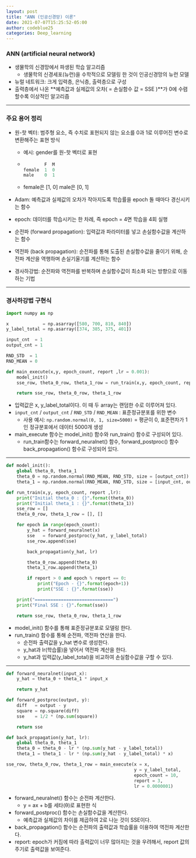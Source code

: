 ```yaml
---
layout: post
title: "ANN (인공신경망) 이론"
date: 2021-07-07T15:25:52-05:00
author: codeblue25
categories: Deep_learning
---
```


<h3>ANN (artificial neural network)</h3>

- 생물학의 신경망에서 파생된 학습 알고리즘
  - 생물학의 신경세포(뉴런)을 수학적으로 모델링 한 것이 인공신경망의 뉴런 모델
- 뉴럴 네트워크: 크게 입력층, 은닉층, 출력층으로 구성
- 출력층에서 나온 **예측값과 실제값의 오차( = 손실함수 값 = SSE )**가 0에 수렴할수록 이상적인 알고리즘

---

<h3>주요 용어 정리</h3>

- 원-핫 벡터: 범주형 요소, 즉 수치로 표현되지 않는 요소를 0과 1로 이루어진 변수로 변환해주는 표현 방식

  - 예시: gender를 원-핫 벡터로 표현

  - ```python
            F  M
    female  1  0
    male    0  1
    ```

  - female은 [1, 0] male은 [0, 1]

- Adam: 예측값과 실제값의 오차가 작아지도록 학습률을 epoch 돌 때마다 경신시키는 함수
- epoch: 데이터를 학습시키는 한 차례, 즉 epoch = 4면 학습을 4회 실행
- 순전파 (forward propagation): 입력값과 파라미터를 넣고 손실함수값을 계산하는 함수
- 역전파 (back propagation): 순전파를 통해 도출된 손실함수값을 줄이기 위해, 순전파 계산을 역행하며 손실기울기를 계산하는 함수
- 경사하강법: 순전파와 역전파를 반복하며 손실함수값이 최소화 되는 방향으로 이동하는 기법

---

<h3>경사하강법 구현식</h3>

```python
import numpy as np

x             = np.asarray([580, 700, 810, 840])
y_label_total = np.asarray([374, 385, 375, 401])

input_cnt  = 1
output_cnt = 1

RND_STD  = 1
RND_MEAN = 0

def main_execute(x,y, epoch_count, report ,lr = 0.001):
    model_init()
    sse_row, theta_0_row, theta_1_row = run_train(x,y, epoch_count, report ,lr)

    return sse_row, theta_0_row, theta_1_row
```

- 입력값은 x, y_label_total이다. 이 때 두 array는 랜덤한 수로 이루어져 있다.
- `input_cnt` / `output_cnt` / `RND_STD` / `RND_MEAN` : 표준정규분포를 위한 변수
  - 사용 예시: `np.random.normal(0, 1, size=5000)` = 평균이 0, 표준편차가 1인 정규분포에서 데이터 5000개 생성
- main_execute 함수는 model_init() 함수와 run_train() 함수로 구성되어 있다.
  - run_train함수는 forward_neuralnet() 함수, forward_postproc() 함수 back_propagation() 함수로 구성되어 있다.

---

```python
def model_init():
    global theta_0, theta_1
    theta_0 = np.random.normal(RND_MEAN, RND_STD, size = [output_cnt])  # 표준정규분포함수를 만들겠다는 뜻
    theta_1 = np.random.normal(RND_MEAN, RND_STD, size = [input_cnt, output_cnt])

def run_train(x,y, epoch_count, report ,lr):
    print("Initial theta_0 : {}".format(theta_0))
    print("Initial theta_1 : {}".format(theta_1))
    sse_row = []
    theta_0_row, theta_1_row = [], []

    for epoch in range(epoch_count):
        y_hat = forward_neuralnet(x)
        sse   = forward_postproc(y_hat, y_label_total)
        sse_row.append(sse)

        back_propagation(y_hat, lr)

        theta_0_row.append(theta_0)
        theta_1_row.append(theta_1)

        if report > 0 and epoch % report == 0:
            print("Epoch - {}".format(epoch+1))
            print("SSE : {}".format(sse))

    print("==============================")
    print("Final SSE : {}".format(sse))

    return sse_row, theta_0_row, theta_1_row
```

- model_init() 함수를 통해 표준정규분포로 모델링 한다.
- run_train() 함수를 통해 순전파, 역전파 연산을 한다.
  - 순전파 출력값을 y_hat 변수로 생성한다.
  - y_hat과 lr(학습률)을 넣어서 역전파 계산을 한다.
  - y_hat과 입력값(y_label_total)을 비교하여 손실함수값을 구할 수 있다.

---

```python
def forward_neuralnet(input_x):
    y_hat = theta_0 + theta_1 * input_x

    return y_hat

def forward_postproc(output, y):
    diff   = output - y
    square = np.square(diff)
    sse    = 1/2 * (np.sum(square))

    return sse

def back_propagation(y_hat, lr):
    global theta_0, theta_1
    theta_0 = theta_0 - lr * (np.sum(y_hat - y_label_total))
    theta_1 = theta_1 - lr * (np.sum(y_hat - y_label_total) * x)

sse_row, theta_0_row, theta_1_row = main_execute(x = x,
                                                 y = y_label_total,
                                                 epoch_count = 10,
                                                 report = 3,
                                                 lr = 0.0000001)
```

- forward_neuralnet() 함수는 순전파 계산한다.
  - y = ax + b를 세타(θ)로 표현한 식
- forward_postproc() 함수는 손실함수값을 계산한다.
  - 예측값과 실제값의 차이를 제곱하여 2로 나눈 것이 SSE이다.
- back_propagation() 함수는 순전파의 출력값과 학습률을 이용하여 역전파 계산한다.
- report: epoch가 커짐에 따라 출력값이 너무 많아지는 것을 우려해서, report 값의 주기로 출력값을 보여준다.
